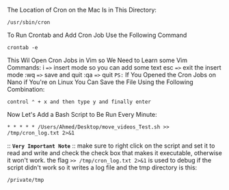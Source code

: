 The Location of Cron on the Mac Is in This Directory: 
```plaintext
/usr/sbin/cron
```
To Run Crontab and Add Cron Job Use the Following Command
```plaintext
crontab -e
```
This Wil Open Cron Jobs in Vim so We Need to Learn some Vim Commands: 
i `=>`  insert mode so you can add some text 
esc `=>` exit the insert mode 
:wq `=>` save and quit
:qa `=>` quit
`PS:` If You Opened the Cron Jobs on Nano if You're on Linux You Can Save the File Using the Following Combination: 
```plaintext
control ⌃ + x and then type y and finally enter
```
Now Let's Add a Bash Script to Be Run Every Minute: 
```plaintext
* * * * * /Users/Ahmed/Desktop/move_videos_Test.sh >> /tmp/cron_log.txt 2>&1
```
:: __`Very Important Note`__ :: make sure to right click on the script and set it to read and write and check the check box that makes it executable, otherwise it won't work.
the flag `>> /tmp/cron_log.txt 2>&1` is used to debug if the script didn't work so it writes a log file
and the tmp directory is this: 
```plaintext
/private/tmp
```

